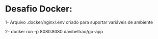 # Desafio Docker: 

 1- Arquivo .docker/nginx/.env criado para suportar variáveis de ambiente
 
 2- docker run -p 8080:8080 davibeltrao/go-app
